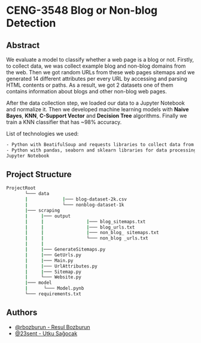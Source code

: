 
# CENG-3548 Blog or Non-blog Detection


## Abstract
We evaluate a model to classify whether a web page is a blog or not.
Firstly, to collect data, we was collect example blog and non-blog domains from the web. Then we got random URLs from these web pages sitemaps and we generated 14 different attributes per every URL by accessing and parsing HTML contents or paths.
As a result, we got 2 datasets one of them contains information about blogs and other non-blog web pages.

After the data collection step, we loaded our data to a Jupyter Notebook and normalize it. Then we developed machine learning models with **Naive Bayes**, **KNN**, **C-Support Vector** and **Decision Tree** algorithms. 
	Finally we train a KNN classifier that has ~98% accuracy.
	
List of technologies we used:
```bash
- Python with BeatifulSoup and requests libraries to collect data from web pages.
- Python with pandas, seaborn and sklearn libraries for data processing, visualization and model evaluation.
Jupyter Notebook 
```


## Project Structure
```bash
ProjectRoot
       └─── data
       |             |─── blog-dataset-2k.csv
       |             └─── nonblog-dataset-1k
       |─── scraping
       |	 |─── output
       |	 |                |─── blog_sitemaps.txt
       |	 |                |─── blog_urls.txt
       |	 |                |─── non_blog_ sitemaps.txt
       |	 |                └─── non_blog _urls.txt
       |	 |
       |	 |─── GenerateSitemaps.py
       |	 |─── GetUrls.py
       |	 |─── Main.py
       |	 |─── UrlAttributes.py
       |	 |─── Sitemap.py
       |	 └─── Website.py
       |─── model
       | 	  └─── Model.pynb
       └─── requirements.txt

```



## Authors

- [@rbozburun - Resul Bozburun](https://github.com/rbozburun)
- [@23sent - Utku Sağocak](https://github.com/23sent)



